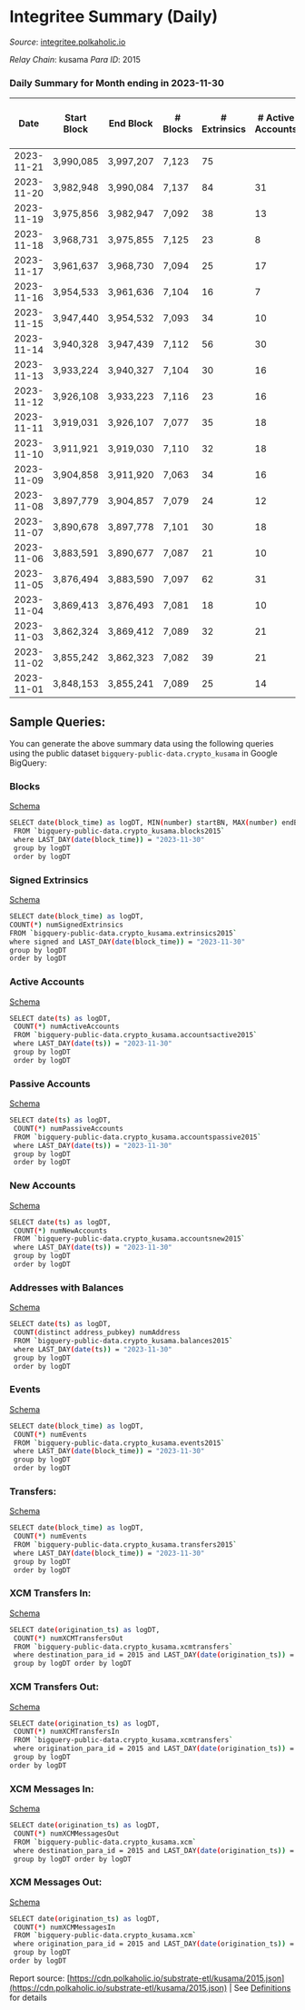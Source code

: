 # Integritee Summary (Daily)

_Source_: [integritee.polkaholic.io](https://integritee.polkaholic.io)

*Relay Chain*: kusama
*Para ID*: 2015



### Daily Summary for Month ending in 2023-11-30


| Date    | Start Block | End Block | # Blocks | # Extrinsics | # Active Accounts | # Passive Accounts | # New Accounts | # Addresses | # Events  | # Transfers ($USD) | # XCM Transfers In ($USD) | # XCM Transfers Out ($USD) | # XCM In | # XCM Out | Issues |
|---------|-------------|-----------|----------|--------------|-------------------|--------------------|----------------|-------------|-----------|--------------------|---------------------------|----------------------------|----------|-----------|--------|
| 2023-11-21 | 3,990,085 | 3,997,207 | 7,123 | 75 |  |  |  |  | 15,202 | 63 ($75,366.31) |   |   |  |  |  |
| 2023-11-20 | 3,982,948 | 3,990,084 | 7,137 | 84 | 31 | 5 |  | 13,207 | 14,935 | 72 ($26,907.74) |   |   |  |  |  |
| 2023-11-19 | 3,975,856 | 3,982,947 | 7,092 | 38 | 13 |  | 4 | 13,207 | 14,492 | 30 ($15,478.06) |   |   |  |  |  |
| 2023-11-18 | 3,968,731 | 3,975,855 | 7,125 | 23 | 8 |  | 1 | 13,204 | 14,441 | 14 ($9,799.90) |   |   |  |  |  |
| 2023-11-17 | 3,961,637 | 3,968,730 | 7,094 | 25 | 17 |  |  | 13,203 | 14,396 | 16 ($2,540.93) |   |   |  |  |  |
| 2023-11-16 | 3,954,533 | 3,961,636 | 7,104 | 16 | 7 |  | 4 | 13,200 | 14,339 | 8 ($430.06) |   |   |  |  |  |
| 2023-11-15 | 3,947,440 | 3,954,532 | 7,093 | 34 | 10 | 7 |  | 13,197 | 14,441 | 24 ($11,022.06) |   |   |  |  |  |
| 2023-11-14 | 3,940,328 | 3,947,439 | 7,112 | 56 | 30 |  | 3 | 13,197 | 14,665 | 42 ($46,798.35) |   |   |  |  |  |
| 2023-11-13 | 3,933,224 | 3,940,327 | 7,104 | 30 | 16 |  | 4 | 13,195 | 14,456 | 23 ($13,239.24) |   |   |  |  |  |
| 2023-11-12 | 3,926,108 | 3,933,223 | 7,116 | 23 | 16 |  |  | 13,192 | 14,421 | 10 ($2,411.27) |   |   |  |  |  |
| 2023-11-11 | 3,919,031 | 3,926,107 | 7,077 | 35 | 18 |  | 2 | 13,191 | 14,441 | 19 ($14,927.12) |   |   |  | 1 |  |
| 2023-11-10 | 3,911,921 | 3,919,030 | 7,110 | 32 | 18 |  | 3 | 13,190 | 14,865 | 11 ($10,218.04) |   |   |  |  |  |
| 2023-11-09 | 3,904,858 | 3,911,920 | 7,063 | 34 | 16 |  | 1 | 13,187 | 14,403 | 24 ($5,420.97) |   |   |  |  |  |
| 2023-11-08 | 3,897,779 | 3,904,857 | 7,079 | 24 | 12 |  |  | 13,186 | 14,352 | 18 ($2,335.06) |   |   |  | 6 |  |
| 2023-11-07 | 3,890,678 | 3,897,778 | 7,101 | 30 | 18 |  | 1 | 13,185 | 14,452 | 21 ($4,012.19) |   |   |  |  |  |
| 2023-11-06 | 3,883,591 | 3,890,677 | 7,087 | 21 | 10 |  |  | 13,184 | 14,341 | 8 ($1,904.75) |   |   |  |  |  |
| 2023-11-05 | 3,876,494 | 3,883,590 | 7,097 | 62 | 31 |  | 1 | 13,184 | 14,699 | 47 ($27,163.58) |   |   |  |  |  |
| 2023-11-04 | 3,869,413 | 3,876,493 | 7,081 | 18 | 10 |  |  | 13,184 | 14,686 | 8 ($1,874.57) |   |   |  |  |  |
| 2023-11-03 | 3,862,324 | 3,869,412 | 7,089 | 32 | 21 |  | 2 | 13,184 | 14,431 | 23 ($3,193.90) |   |   |  |  |  |
| 2023-11-02 | 3,855,242 | 3,862,323 | 7,082 | 39 | 21 |  |  | 13,183 | 14,454 | 26 ($13,335.07) |   |   |  |  |  |
| 2023-11-01 | 3,848,153 | 3,855,241 | 7,089 | 25 | 14 |  | 1 | 13,183 | 14,380 | 14 ($2,538.39) |   |   |  |  |  |

## Sample Queries:
You can generate the above summary data using the following queries using the public dataset `bigquery-public-data.crypto_kusama` in Google BigQuery:


### Blocks 

[Schema](https://github.com/colorfulnotion/substrate-etl/blob/main/schema/blocks.json)

```bash
SELECT date(block_time) as logDT, MIN(number) startBN, MAX(number) endBN, COUNT(*) numBlocks 
 FROM `bigquery-public-data.crypto_kusama.blocks2015`  
 where LAST_DAY(date(block_time)) = "2023-11-30" 
 group by logDT 
 order by logDT
```

### Signed Extrinsics 

[Schema](https://github.com/colorfulnotion/substrate-etl/blob/main/schema/extrinsics.json)

```bash
SELECT date(block_time) as logDT, 
COUNT(*) numSignedExtrinsics 
FROM `bigquery-public-data.crypto_kusama.extrinsics2015`  
where signed and LAST_DAY(date(block_time)) = "2023-11-30" 
group by logDT 
order by logDT
```

### Active Accounts 

[Schema](https://github.com/colorfulnotion/substrate-etl/blob/main/schema/accountsactive.json)

```bash
SELECT date(ts) as logDT, 
 COUNT(*) numActiveAccounts 
 FROM `bigquery-public-data.crypto_kusama.accountsactive2015` 
 where LAST_DAY(date(ts)) = "2023-11-30" 
 group by logDT 
 order by logDT
```

### Passive Accounts 

[Schema](https://github.com/colorfulnotion/substrate-etl/blob/main/schema/accountspassive.json)

```bash
SELECT date(ts) as logDT, 
 COUNT(*) numPassiveAccounts 
 FROM `bigquery-public-data.crypto_kusama.accountspassive2015` 
 where LAST_DAY(date(ts)) = "2023-11-30" 
 group by logDT 
 order by logDT
```

### New Accounts 

[Schema](https://github.com/colorfulnotion/substrate-etl/blob/main/schema/accountsnew.json)

```bash
SELECT date(ts) as logDT, 
 COUNT(*) numNewAccounts 
 FROM `bigquery-public-data.crypto_kusama.accountsnew2015` 
 where LAST_DAY(date(ts)) = "2023-11-30" 
 group by logDT
 order by logDT
```

### Addresses with Balances 

[Schema](https://github.com/colorfulnotion/substrate-etl/blob/main/schema/balances.json)

```bash
SELECT date(ts) as logDT,
 COUNT(distinct address_pubkey) numAddress 
 FROM `bigquery-public-data.crypto_kusama.balances2015` 
 where LAST_DAY(date(ts)) = "2023-11-30" 
 group by logDT 
 order by logDT
```

### Events 

[Schema](https://github.com/colorfulnotion/substrate-etl/blob/main/schema/events.json)

```bash
SELECT date(block_time) as logDT, 
 COUNT(*) numEvents 
 FROM `bigquery-public-data.crypto_kusama.events2015` 
 where LAST_DAY(date(block_time)) = "2023-11-30" 
 group by logDT 
 order by logDT
```

### Transfers:

[Schema](https://github.com/colorfulnotion/substrate-etl/blob/main/schema/transfers.json)

```bash
SELECT date(block_time) as logDT, 
 COUNT(*) numEvents 
 FROM `bigquery-public-data.crypto_kusama.transfers2015` 
 where LAST_DAY(date(block_time)) = "2023-11-30" 
 group by logDT 
 order by logDT
```

### XCM Transfers In: 

[Schema](https://github.com/colorfulnotion/substrate-etl/blob/main/schema/xcmtransfers.json)

```bash
SELECT date(origination_ts) as logDT, 
 COUNT(*) numXCMTransfersOut 
 FROM `bigquery-public-data.crypto_kusama.xcmtransfers` 
 where destination_para_id = 2015 and LAST_DAY(date(origination_ts)) = "2023-11-30" 
 group by logDT order by logDT
```

### XCM Transfers Out: 

[Schema](https://github.com/colorfulnotion/substrate-etl/blob/main/schema/xcmtransfers.json)

```bash
SELECT date(origination_ts) as logDT, 
 COUNT(*) numXCMTransfersIn 
 FROM `bigquery-public-data.crypto_kusama.xcmtransfers` 
 where origination_para_id = 2015 and LAST_DAY(date(origination_ts)) = "2023-11-30" 
 group by logDT 
order by logDT
```

### XCM Messages In: 

[Schema](https://github.com/colorfulnotion/substrate-etl/blob/main/schema/xcm.json)

```bash
SELECT date(origination_ts) as logDT, 
 COUNT(*) numXCMMessagesOut 
 FROM `bigquery-public-data.crypto_kusama.xcm` 
 where destination_para_id = 2015 and LAST_DAY(date(origination_ts)) = "2023-11-30" 
 group by logDT order by logDT
```

### XCM Messages Out: 

[Schema](https://github.com/colorfulnotion/substrate-etl/blob/main/schema/xcm.json)

```bash
SELECT date(origination_ts) as logDT, 
 COUNT(*) numXCMMessagesIn 
 FROM `bigquery-public-data.crypto_kusama.xcm` 
 where origination_para_id = 2015 and LAST_DAY(date(origination_ts)) = "2023-11-30" 
 group by logDT 
order by logDT
```


Report source: [https://cdn.polkaholic.io/substrate-etl/kusama/2015.json](https://cdn.polkaholic.io/substrate-etl/kusama/2015.json) | See [Definitions](/DEFINITIONS.md) for details
